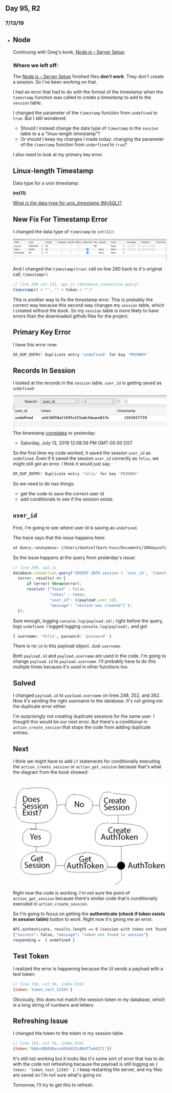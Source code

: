 
## Day 95, R2
### 7/13/19

- ## Node
  Continuing with Greg's book, [Node.js – Server Setup](https://www.patreon.com/posts/node-api-source-27588087).
  
  ### Where we left off:
  The [Node.js – Server Setup](https://www.patreon.com/posts/node-api-source-27588087) finished files ***don't work***. They don't create a session. So I've been working on that.
  
  I had an error that had to do with the format of the timestamp when the `timestamp` function was called to create a timestamp to add to the `session` table.

  I changed the parameter of the `timestamp` function from `undefined` to `true`. But I still wondered: 
  - Should I instead change the data type of `timestamp` in the `session` table to a a "linux-length timestamp"? 
  - Or should I keep my changes I made today: changing the parameter of the `timestamp` function from `underfined` to `true`?

  I also need to look at my primary key error.

  ## Linux-length Timestamp
  Data type for a unix timestamp: 

  **int(11)**
  
  [What is the data type for unix_timestamp (MySQL)?](https://stackoverflow.com/questions/4125947/what-is-the-data-type-for-unix-timestamp-mysql).

  ## New Fix For Timestamp Error
  I changed the data type of `timestamp` to `int(11)`:

  ![int_7-14.PNG](log_imgs/int_7-14.PNG)

  And I changed the `timestamp(true)` call on line 260 back to it's original call, `timestamp()`
    ```javascript
  // line 260 col 131, api.js (database.connection.query)
  timestamp() + "', '" + token + "')"
  ```

  This is another way to fix the timestamp error. This is probably the correct way because this second way changes my `session` table, which I created without the book. So my `session` table is more likely to have errors than the downloaded github files for the project.

  ## Primary Key Error
  I have this error now:
  ```bash
  ER_DUP_ENTRY: Duplicate entry 'undefined' for key 'PRIMARY'
  ```
  
  ## Records In Session
  I looked at the records in the `session` table. `user_id` is getting saved as `undefined`:

  ![](log_imgs/content_7-14.PNG)
  The timestamp [correlates](https://www.epochconverter.com/) to yesterday: 

  - Saturday, July 13, 2019 12:08:59 PM GMT-05:00 DST

  So the first time my code worked, it saved the session `user_id` as `undefined`. Even if it saved the session `user_id` correctly as `felix`, we might still get an error. I think it would just say:
  ```bash
  ER_DUP_ENTRY: Duplicate entry 'felix' for key 'PRIMARY'
  ``` 

  So we need to do two things:
  - get the code to save the correct user id
  - add conditionals to see if the session exists.

  ## `user_id` 
  First, I'm going to see where user id is saving as `undefined`.

  The trace says that the issue happens here:
  ```bash
  at Query.<anonymous> (/Users/dashiellbark-huss/Documents/100daysofcode/node-master/module/api/api.js:260:37)
  ```

  So the issue happens at the query from yesterday's issue:
  ```javascript
  // line 260, api.js
  database.connection.query("INSERT INTO session ( `user_id`, `timestamp`, `token`) VALUES( '" + payload.id + "', '" + timestamp() + "', '" + token + "')",
    (error, results) => {
        if (error) throw(error);
        resolve(`{"found" : false,
                  "token" : token,
                  "user_id": ${payload.user_id},
                  "message": "session was created"}`);
    });
  ```

  Sure enough, logging `console.log(payload.id);` right before the query, logs `undefined`. I logged logging `console.log(payload);` and got
  ```bash
  { username: 'felix', password: 'password' }
  ``` 

  There is no `id` in this payload object. Just `username`.

  Both `payload.id` and `payload.username` are used in the code. I'm going to change  `payload.id` to `payload.username`. I'll probably have to do this multiple times because it's used in other functions too.

  ## Solved
  I changed `payload.id` to `payload.username` on lines 248, 252, and 262. Now it's sending the right username to the database. It's not giving me the duplicate error either. 
  
  I'm surprisingly not creating duplicate sessions for the same user. I thought this would be our next error. But there's a conditional in `action_create_session` that stops the code from adding duplicate entries.
  
  ## Next
  I think we might have to add `if` statements for conditionally executing the `action_create_session` or `action_get_session` because that's what the diagram from the book showed:
  
  ![](log_imgs/sessiondiagram_7-12.PNG)
  
  Right now the code is working. I'm not sure the point of `action_get_session`  because there's similar code that's conditionally executed in `action_create_session`.

  So I'm going to focus on getting the **authenticate (check if token exists in session table)** button to work. Right now it's giving me an error.

  ```bash
  API.authenticate, results.length == 0 (session with token not found)
  {"success": false, "message": "token not found in session"}
  responding =  [ undefined ]
  ```

  ## Test Token
  I realized the error is happening because the UI sends a payload with a test token:

  ```javascript
  // line 156, col 56, index.html
  {token:'token_test_12345'}
  ```

  Obviously, this does not match the session token in my database, which is a long string of numbers and letters.
  
  ## Refreshing Issue
  I changed the token to the token in my session table

   ```javascript
  // line 156, col 56, index.html
  {token:'bb6cd80836ece403dd33c004f7a44271'})
  ```

  It's still not working but it looks like it's some sort of error that has to do with the code not refreshing because the payload is still logging as `{ token: 'token_test_12345' }`. I keep restarting the server, and my files are saved so I'm not sure what's going on.

  Tomorrow, I'll try to get this to refresh.
